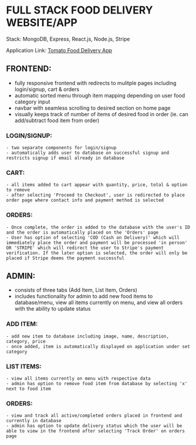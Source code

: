 # FULL STACK FOOD DELIVERY WEBSITE/APP  

Stack: MongoDB, Express, React.js, Node.js, Stripe

Application Link: [Tomato Food Delivery App](https://food-del-frontend-0ont.onrender.com/)

## FRONTEND:  

  - fully responsive frontend with redirects to mulitple pages including login/signup, cart & orders
  - automatic sorted menu through item mapping depending on user food category input
  - navbar with seamless scrolling to desired section on home page
  - visually keeps track of number of items of desired food in order (ie. can add/subtract food item from order)

  ### LOGIN/SIGNUP:  
  
    - two separate components for login/signup
    - automatically adds user to database on successful signup and restricts signup if email already in database
    
  ### CART:  
  
    - all items added to cart appear with quantity, price, total & option to remove
    - after selecting 'Proceed to Checkout', user is redirected to place order page where contact info and payment method is selected
  
  ### ORDERS:  
  
    - Once complete, the order is added to the database with the user's ID and the order is automatically placed on the 'Orders' page
    - User has option of selecting 'COD (Cash on Delivery)' which will immediately place the order and payment will be processed 'in person' OR 'STRIPE' which will redirect the user to Stripe's payment verification. If the later option is selected, the order will only be placed if Stripe deems the payment successful

## ADMIN:  

  - consists of three tabs (Add Item, List Item, Orders)
  - includes functionality for admin to add new food items to database/menu, view all items currently on menu, and view all orders with the ability to update status

  ### ADD ITEM:  
  
    - add new item to database including image, name, description, category, price
    - once added, item is automatically displayed on application under set category

  ### LIST ITEMS:  
  
    - view all items currently on menu with respective data
    - admin has option to remove food item from database by selecting 'x' next to food item

  ### ORDERS:  
  
    - view and track all active/completed orders placed in frontend and currently in database
    - admin has option to update delivery status which the user will be able to view in the frontend after selecting 'Track Order' on orders page
